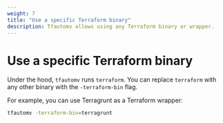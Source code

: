 ```yaml
---
weight: 7
title: "Use a specific Terraform binary"
description: Tfautomv allows using any Terraform binary or wrapper.
---
```


# Use a specific Terraform binary

Under the hood, `tfautomv` runs `terraform`. You can replace `terraform` with
any other binary with the `-terraform-bin` flag.

For example, you can use Terragrunt as a Terraform wrapper:

```bash
tfautomv -terraform-bin=terragrunt
```
